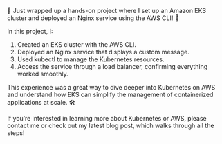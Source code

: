 🚀 Just wrapped up a hands-on project where I set up an Amazon EKS cluster and deployed an Nginx service using the AWS CLI! 🎉

In this project, I:

 1. Created an EKS cluster with the AWS CLI.
 2. Deployed an Nginx service that displays a custom message.
 3. Used kubectl to manage the Kubernetes resources.
 4. Access the service through a load balancer, confirming everything worked smoothly.

This experience was a great way to dive deeper into Kubernetes on AWS and understand how EKS can simplify the management of containerized applications at scale. 🛠️

If you’re interested in learning more about Kubernetes or AWS, please contact me or check out my latest blog post, which walks through all the steps! 
